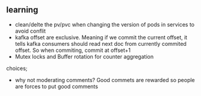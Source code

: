 ## learning

-  clean/delte the pv/pvc when changing the version of pods in services to avoid conflit
-  kafka offset are exclusive. Meaning if we commit the current offset, it tells kafka consumers should read next doc from currently commited offset. So when commiting, commit at offset+1
-  Mutex locks and Buffer rotation for counter aggregation

choices;

-  why not moderating comments? Good commets are rewarded so people are forces to put good comments